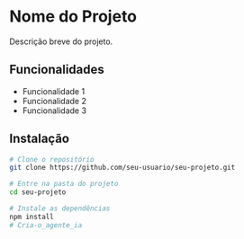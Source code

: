 # Nome do Projeto

Descrição breve do projeto.

## Funcionalidades
- Funcionalidade 1
- Funcionalidade 2
- Funcionalidade 3

## Instalação
```bash
# Clone o repositório
git clone https://github.com/seu-usuario/seu-projeto.git

# Entre na pasta do projeto
cd seu-projeto

# Instale as dependências
npm install
# Cria-o_agente_ia
